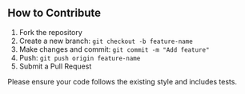 ## How to Contribute

1. Fork the repository
2. Create a new branch: `git checkout -b feature-name`
3. Make changes and commit: `git commit -m "Add feature"`
4. Push: `git push origin feature-name`
5. Submit a Pull Request

Please ensure your code follows the existing style and includes tests.
